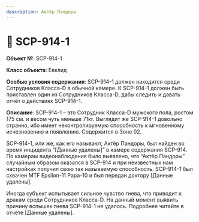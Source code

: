 ```yaml
---
description: Актёр Пандоры
---
```


# 📕 SCP-914-1

**Объект №**: SCP-914-1

**Класс объекта**: Евклид

**Особые условия содержания**: SCP-914-1 должен находится среди Сотрудников Класса-D в обычной камере. К SCP-914-1 должен быть приставлен один из Сотрудников Класса-D, дабы следить и давать отчёт о действиях SCP-914-1.

**Описание**: SCP-914-1 – это Сотрудник Класса-D мужского пола, ростом 175 см. и весом чуть меньше 71кг. Выглядит же SCP-914-1 довольно странно, ибо имеет неконтролируемую способность к мгновенному исчезновению и появлению. Содержится в Зоне 02.

SCP-914-1, или же, как его называют, Актёр Пандоры, был найден во время инцидента “\[Данные удалены]” в камере содержания SCP-914. По камерам видеонаблюдения было выявлено, что “Актёр Пандоры” случайным образом оказался в SCP-914 и при неизвестных нам настройках получил свою так называемую способность. SCP-914-1 был схвачен MTF Epsilon-11 Papa-10 и был передан доктору \[Данные удалены].

Иногда субъект испытывает сильное чувство гнева, что приводит к дракам среди Сотрудников Класса-D. На данный момент выявить причину вспышек гнева SCP-914-1 не удалось. Подробнее читайте в отчёте \[Данные удалены].
